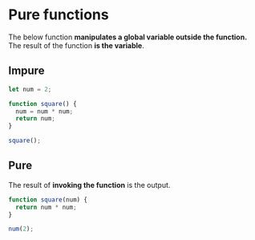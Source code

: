 # Pure functions

The below function **manipulates a global variable outside the function.** The result of the function **is the variable**.

## Impure

```js
let num = 2;

function square() {
  num = num * num; 
  return num;
}

square();
```

## Pure

The result of **invoking the function** is the output.

```js
function square(num) {
  return num * num;
}

num(2);
```
